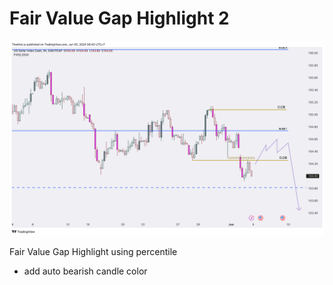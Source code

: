 # Fair Value Gap Highlight 2

![FVG](FVG2.png)

Fair Value Gap Highlight using percentile
- add auto bearish candle color